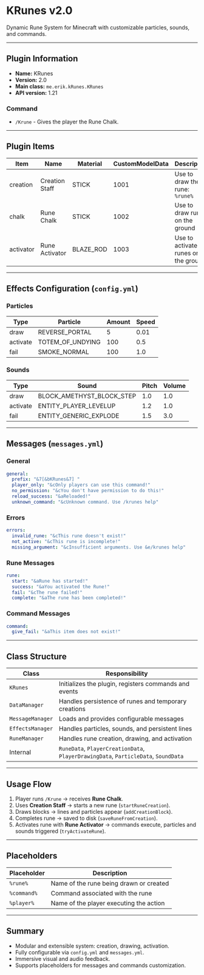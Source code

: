# KRunes v2.0

Dynamic Rune System for Minecraft with customizable particles, sounds, and commands.

---

## Plugin Information

* **Name:** KRunes
* **Version:** 2.0
* **Main class:** `me.erik.kRunes.KRunes`
* **API version:** 1.21

### Command

* `/Krune` - Gives the player the Rune Chalk.

---

## Plugin Items

| Item                 | Name           | Material  | CustomModelData | Description                         |
| -------------------- | -------------- | --------- | --------------- | ----------------------------------- |
| creation             | Creation Staff | STICK     | 1001            | Use to draw the rune: `%rune%`      |
| chalk                | Rune Chalk     | STICK     | 1002            | Use to draw runes on the ground     |
| activator            | Rune Activator | BLAZE_ROD | 1003            | Use to activate runes on the ground |

---

## Effects Configuration (`config.yml`)

### Particles

| Type     | Particle         | Amount | Speed |
| -------- | ---------------- | ------ | ----- |
| draw     | REVERSE_PORTAL   | 5      | 0.01  |
| activate | TOTEM_OF_UNDYING | 100    | 0.5   |
| fail     | SMOKE_NORMAL     | 100    | 1.0   |

### Sounds

| Type     | Sound                     | Pitch | Volume |
| -------- | ------------------------- | ----- | ------ |
| draw     | BLOCK_AMETHYST_BLOCK_STEP | 1.0   | 1.0    |
| activate | ENTITY_PLAYER_LEVELUP     | 1.2   | 1.0    |
| fail     | ENTITY_GENERIC_EXPLODE    | 1.5   | 3.0    |

---

## Messages (`messages.yml`)

### General

```yaml
general:
  prefix: "&7[&bKRunes&7] "
  player_only: "&cOnly players can use this command!"
  no_permission: "&cYou don't have permission to do this!"
  reload_success: "&aReloaded!"
  unknown_command: "&cUnknown command. Use /krunes help"
```

### Errors

```yaml
errors:
  invalid_rune: "&cThis rune doesn't exist!"
  not_active: "&cThis rune is incomplete!"
  missing_argument: "&cInsufficient arguments. Use &e/krunes help"
```

### Rune Messages

```yaml
rune:
  start: "&aRune has started!"
  success: "&aYou activated the Rune!"
  fail: "&cThe rune failed!"
  complete: "&aThe rune has been completed!"
```

### Command Messages

```yaml
command:
  give_fail: "&aThis item does not exist!"
```

---

## Class Structure

| Class            | Responsibility                                                                     |
| ---------------- | ---------------------------------------------------------------------------------- |
| `KRunes`         | Initializes the plugin, registers commands and events                              |
| `DataManager`    | Handles persistence of runes and temporary creations                               |
| `MessageManager` | Loads and provides configurable messages                                           |
| `EffectsManager` | Handles particles, sounds, and persistent lines                                    |
| `RuneManager`    | Handles rune creation, drawing, and activation                                     |
| Internal         | `RuneData`, `PlayerCreationData`, `PlayerDrawingData`, `ParticleData`, `SoundData` |

---

## Usage Flow

1. Player runs `/Krune` → receives **Rune Chalk**.
2. Uses **Creation Staff** → starts a new rune (`startRuneCreation`).
3. Draws blocks → lines and particles appear (`addCreationBlock`).
4. Completes rune → saved to disk (`saveRuneFromCreation`).
5. Activates rune with **Rune Activator** → commands execute, particles and sounds triggered (`tryActivateRune`).

---

## Placeholders

| Placeholder | Description                             |
| ----------- | --------------------------------------- |
| `%rune%`    | Name of the rune being drawn or created |
| `%command%` | Command associated with the rune        |
| `%player%`  | Name of the player executing the action |

---

## Summary

* Modular and extensible system: creation, drawing, activation.
* Fully configurable via `config.yml` and `messages.yml`.
* Immersive visual and audio feedback.
* Supports placeholders for messages and commands customization.
